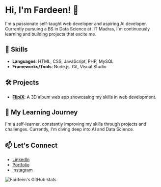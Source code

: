 # Hi, I'm Fardeen! 👋

I'm a passionate self-taught web developer and aspiring AI developer. Currently pursuing a BS in Data Science at IIT Madras, I'm continuously learning and building projects that excite me.

## 🚀 Skills
- **Languages**: HTML, CSS, JavaScript, PHP, MySQL
- **Frameworks/Tools**: Node.js, Git, Visual Studio

## 🛠 Projects
- **[FlipiX](https://flipix.in)**: A 3D album web app showcasing my skills in web development.

## 🌱 My Learning Journey
I'm a self-learner, constantly improving my skills through projects and challenges. Currently, I'm diving deep into AI and Data Science.

## 📫 Let's Connect
- [LinkedIn](https://linkedin.com/in/fardeenthedeveloper)
- [Portfolio](fardeen.framer.ai)
- [Instagram](https://instagram.com/fardeenthedeveloper)

![Fardeen's GitHub stats](https://github-readme-stats.vercel.app/api?username=DeveloperFardeen&show_icons=true&theme=radical)

